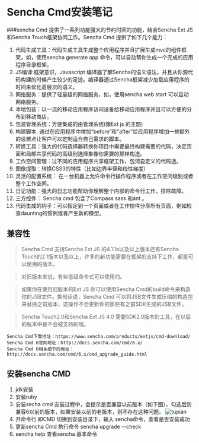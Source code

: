 # Sencha Cmd安装笔记

###sencha Cmd 提供了一系列功能强大的节约时间的功能，结合Sencha Ext JS 和Sencha Touch框架协同工作。Sencha Cmd 提供了如下几个能力：

1. 代码生成工具：代码生成工具生成整个应用程序并且扩展生成mvc的组件框架，如，使用sencha generate app 命令，可以自动帮你生成一个完成的应用程序目录框架。
2. JS编译:框架意识，Javascript 编译器了解Sencha的语义语法，并且从你源代码构建的时候产生较少的足迹。编译器通过Sencha框架减少加载应用程序的时间来优化高层次的语义。
3. 网络服务：提供了轻量级的网络服务，如，使用sencha web start 可以启动网络服务。
4. 本地包装：以一流的移动应用程序访问设备给移动应用程序并且可以方便的分布到移动商店。
5. 包装管理系统：方便集成的由管理系统(像Ext js 的主题)
6. 构建脚本. 通过在应用程序中增加“before”和"after"给应用程序增加一些额外的设置点让客户可以定制适合自己需求的脚本。
7. 转换工具：强大的代码选择器转换你项目中需要最终构建需要的代码，决定页面和局部共享代码的高级别选择集像你需要的那样构造。
8. 工作空间管理：过不同的应用程序共享框架工作，包河自定义的代码透。
9. 图像提取：转换CSS3的特性（比如边界半径和线性梯度）
10. 灵活的配置系统： 在一台机器上允许命令行操作程序或者在工作空间级别或者整个工作空间。
11. 日记功能：强大的日志功能帮助你理解整个内部的命令行工作，排除故障。
12. 三方控件： Sencha cmd 包含了Compass sass 和ant 。
13. 代码生成的钩子：可以指定到一个页面或者在工作控件分享所有页面，例如检查daunting的惯例或者产生新的模型。

## 兼容性

> Sencha Cmd 支持Sencha Ext JS 的4.1.1a以及以上版本还有Sencha Touch的2.1版本以及以上，许多的新功能需要在框架的支持下工作，都是可以使用的版本。

> 对旧版本来说，有些低级命令式可以使用的。

> 如果你在使用旧版本的Ext JS 你可以使用Sencha Cmd的build命令来构造你的JSB文件。换句话说，Sencha Cmd 可以将JSB文件生成压缩的构造包来替换之前版本，这操作不会更新你的那些有之前SDK生成的JSB文件。

> Sencha Touch2.0和Sencha Ext JS 4.0 需要SDK2.0版本的工具，在以后的版本中是不会被支持的哦。


    Sencha Cmd下载地址：https://www.sencha.com/products/extjs/cmd-download/
    Sencha Cmd 6官网地址：http://docs.sencha.com/cmd/6.x/
    Sencha Cmd 6相关细节的地址：http://docs.sencha.com/cmd/6.x/cmd_upgrade_guide.html
    
## 安装sencha CMD

1. jdk安装
2. 安装ruby
3. 安装secha cmd
    安装过程中，会提示是否兼容以前版本（如下图），勾选后则兼容6以前的版本，如果安装以前的老版本，则不存在这种问题。
![tupian][1]
4. 开命令行 即CMD 切换到安装目录下，输入 sencha命令，查看是否安装成功
5. 更新sencha Cmd 执行命令 sencha upgrade --check
6. sencha help 查看sencha 基本命令

[1]:http://images0.cnblogs.com/blog2015/249616/201507/030102266926108.png
